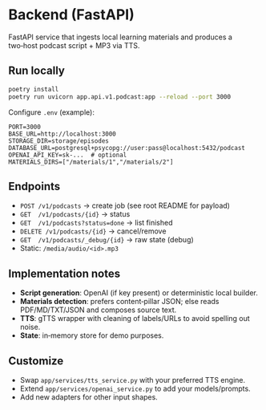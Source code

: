 # Backend (FastAPI)

FastAPI service that ingests local learning materials and produces a two‑host podcast script + MP3 via TTS.

## Run locally

```bash
poetry install
poetry run uvicorn app.api.v1.podcast:app --reload --port 3000
```

Configure `.env` (example):

```env
PORT=3000
BASE_URL=http://localhost:3000
STORAGE_DIR=storage/episodes
DATABASE_URL=postgresql+psycopg://user:pass@localhost:5432/podcast
OPENAI_API_KEY=sk-...  # optional
MATERIALS_DIRS=["/materials/1","/materials/2"]
```

## Endpoints

- `POST /v1/podcasts` → create job (see root README for payload)
- `GET  /v1/podcasts/{id}` → status
- `GET  /v1/podcasts?status=done` → list finished
- `DELETE /v1/podcasts/{id}` → cancel/remove
- `GET  /v1/podcasts/_debug/{id}` → raw state (debug)
- Static: `/media/audio/<id>.mp3`

## Implementation notes

- **Script generation**: OpenAI (if key present) or deterministic local builder.
- **Materials detection**: prefers content‑pillar JSON; else reads PDF/MD/TXT/JSON and composes source text.
- **TTS**: gTTS wrapper with cleaning of labels/URLs to avoid spelling out noise.
- **State**: in‑memory store for demo purposes.

## Customize

- Swap `app/services/tts_service.py` with your preferred TTS engine.
- Extend `app/services/openai_service.py` to add your models/prompts.
- Add new adapters for other input shapes.
